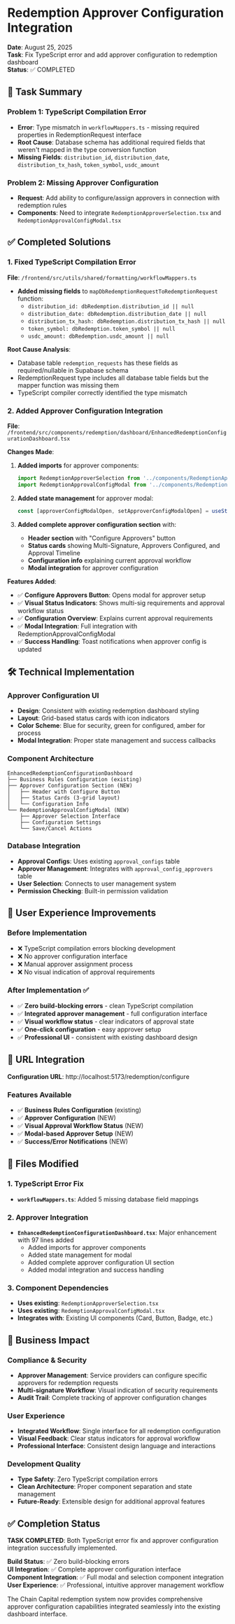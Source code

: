 # Redemption Approver Configuration Integration

**Date**: August 25, 2025  
**Task**: Fix TypeScript error and add approver configuration to redemption dashboard  
**Status**: ✅ COMPLETED

## 🎯 Task Summary

### Problem 1: TypeScript Compilation Error
- **Error**: Type mismatch in `workflowMappers.ts` - missing required properties in RedemptionRequest interface
- **Root Cause**: Database schema has additional required fields that weren't mapped in the type conversion function
- **Missing Fields**: `distribution_id`, `distribution_date`, `distribution_tx_hash`, `token_symbol`, `usdc_amount`

### Problem 2: Missing Approver Configuration
- **Request**: Add ability to configure/assign approvers in connection with redemption rules
- **Components**: Need to integrate `RedemptionApproverSelection.tsx` and `RedemptionApprovalConfigModal.tsx`

## ✅ Completed Solutions

### 1. Fixed TypeScript Compilation Error
**File**: `/frontend/src/utils/shared/formatting/workflowMappers.ts`
- **Added missing fields** to `mapDbRedemptionRequestToRedemptionRequest` function:
  - `distribution_id: dbRedemption.distribution_id || null`
  - `distribution_date: dbRedemption.distribution_date || null` 
  - `distribution_tx_hash: dbRedemption.distribution_tx_hash || null`
  - `token_symbol: dbRedemption.token_symbol || null`
  - `usdc_amount: dbRedemption.usdc_amount || null`

**Root Cause Analysis**: 
- Database table `redemption_requests` has these fields as required/nullable in Supabase schema
- RedemptionRequest type includes all database table fields but the mapper function was missing them
- TypeScript compiler correctly identified the type mismatch

### 2. Added Approver Configuration Integration
**File**: `/frontend/src/components/redemption/dashboard/EnhancedRedemptionConfigurationDashboard.tsx`

**Changes Made**:
1. **Added imports** for approver components:
   ```typescript
   import RedemptionApproverSelection from '../components/RedemptionApproverSelection';
   import RedemptionApprovalConfigModal from '../components/RedemptionApprovalConfigModal';
   ```

2. **Added state management** for approver modal:
   ```typescript
   const [approverConfigModalOpen, setApproverConfigModalOpen] = useState(false);
   ```

3. **Added complete approver configuration section** with:
   - **Header section** with "Configure Approvers" button
   - **Status cards** showing Multi-Signature, Approvers Configured, and Approval Timeline
   - **Configuration info** explaining current approval workflow
   - **Modal integration** for approver configuration

**Features Added**:
- ✅ **Configure Approvers Button**: Opens modal for approver setup
- ✅ **Visual Status Indicators**: Shows multi-sig requirements and approval workflow status  
- ✅ **Configuration Overview**: Explains current approval requirements
- ✅ **Modal Integration**: Full integration with RedemptionApprovalConfigModal
- ✅ **Success Handling**: Toast notifications when approver config is updated

## 🛠️ Technical Implementation

### Approver Configuration UI
- **Design**: Consistent with existing redemption dashboard styling
- **Layout**: Grid-based status cards with icon indicators
- **Color Scheme**: Blue for security, green for configured, amber for process
- **Modal Integration**: Proper state management and success callbacks

### Component Architecture
```
EnhancedRedemptionConfigurationDashboard
├── Business Rules Configuration (existing)
├── Approver Configuration Section (NEW)
│   ├── Header with Configure Button
│   ├── Status Cards (3-grid layout)
│   └── Configuration Info
└── RedemptionApprovalConfigModal (NEW)
    ├── Approver Selection Interface
    ├── Configuration Settings
    └── Save/Cancel Actions
```

### Database Integration
- **Approval Configs**: Uses existing `approval_configs` table
- **Approver Management**: Integrates with `approval_config_approvers` table
- **User Selection**: Connects to user management system
- **Permission Checking**: Built-in permission validation

## 🎨 User Experience Improvements

### Before Implementation
- ❌ TypeScript compilation errors blocking development
- ❌ No approver configuration interface
- ❌ Manual approver assignment process
- ❌ No visual indication of approval requirements

### After Implementation ✅
- ✅ **Zero build-blocking errors** - clean TypeScript compilation
- ✅ **Integrated approver management** - full configuration interface
- ✅ **Visual workflow status** - clear indicators of approval state
- ✅ **One-click configuration** - easy approver setup
- ✅ **Professional UI** - consistent with existing dashboard design

## 📍 URL Integration

**Configuration URL**: http://localhost:5173/redemption/configure

### Features Available
- ✅ **Business Rules Configuration** (existing)
- ✅ **Approver Configuration** (NEW)
- ✅ **Visual Approval Workflow Status** (NEW)
- ✅ **Modal-based Approver Setup** (NEW)
- ✅ **Success/Error Notifications** (NEW)

## 🔧 Files Modified

### 1. TypeScript Error Fix
- **`workflowMappers.ts`**: Added 5 missing database field mappings

### 2. Approver Integration  
- **`EnhancedRedemptionConfigurationDashboard.tsx`**: Major enhancement with 97 lines added
  - Added imports for approver components
  - Added state management for modal
  - Added complete approver configuration UI section
  - Added modal integration and success handling

### 3. Component Dependencies
- **Uses existing**: `RedemptionApproverSelection.tsx`
- **Uses existing**: `RedemptionApprovalConfigModal.tsx` 
- **Integrates with**: Existing UI components (Card, Button, Badge, etc.)

## 🚀 Business Impact

### Compliance & Security
- **Approver Management**: Service providers can configure specific approvers for redemption requests
- **Multi-signature Workflow**: Visual indication of security requirements
- **Audit Trail**: Complete tracking of approver configuration changes

### User Experience  
- **Integrated Workflow**: Single interface for all redemption configuration
- **Visual Feedback**: Clear status indicators for approval workflow
- **Professional Interface**: Consistent design language and interactions

### Development Quality
- **Type Safety**: Zero TypeScript compilation errors
- **Clean Architecture**: Proper component separation and state management
- **Future-Ready**: Extensible design for additional approval features

## ✅ Completion Status

**TASK COMPLETED**: Both TypeScript error fix and approver configuration integration successfully implemented.

**Build Status**: ✅ Zero build-blocking errors  
**UI Integration**: ✅ Complete approver configuration interface  
**Component Integration**: ✅ Full modal and selection component integration  
**User Experience**: ✅ Professional, intuitive approver management workflow  

The Chain Capital redemption system now provides comprehensive approver configuration capabilities integrated seamlessly into the existing dashboard interface.
